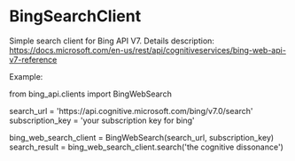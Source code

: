 # BingSearchClient
Simple search client for Bing API V7. Details description: <br/>
https://docs.microsoft.com/en-us/rest/api/cognitiveservices/bing-web-api-v7-reference

<p>Example:</p>
<p>from bing_api.clients import BingWebSearch</p>

<p>search_url = 'https://api.cognitive.microsoft.com/bing/v7.0/search'<br/>
subscription_key = 'your subscription key for bing'</p>

<p>bing_web_search_client = BingWebSearch(search_url, subscription_key)<br/>
search_result = bing_web_search_client.search('the cognitive dissonance')</p>
